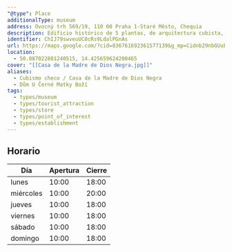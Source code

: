 ```yaml
---
"@type": Place
additionalType: museum
address: Ovocný trh 569/19, 110 00 Praha 1-Staré Město, Chequia
description: Edificio histórico de 5 plantas, de arquitectura cubista, con obras de arte del cubismo checo y una lujosa cafetería.
identifier: ChIJ79swveuUC0cRs9LdalPGnAs
url: https://maps.google.com/?cid=836761692361577139&g_mp=Cidnb29nbGUubWFwcy5wbGFjZXMudjEuUGxhY2VzLlNlYXJjaFRleHQQABgEIAA
location:
  - 50.087022801240515, 14.425659624200465
cover: "[[Casa de la Madre de Dios Negra.jpg]]"
aliases:
  - Cubismo checo / Casa de la Madre de Dios Negra
  - Dům U Černé Matky Boží
tags:
  - types/museum
  - types/tourist_attraction
  - types/store
  - types/point_of_interest
  - types/establishment
---
```


## Horario

| Día  | Apertura  | Cierre  |
|---|---|---|
| lunes | 10:00 | 18:00 |
| miércoles | 10:00 | 20:00 |
| jueves | 10:00 | 18:00 |
| viernes | 10:00 | 18:00 |
| sábado | 10:00 | 18:00 |
| domingo | 10:00 | 18:00 |